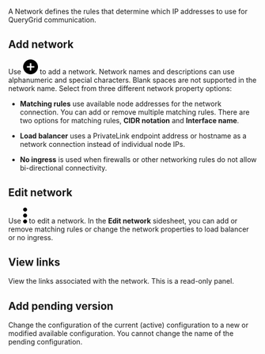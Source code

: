 A Network defines the rules that determine which IP addresses to use for QueryGrid communication.

## Add network


Use ![""](Images/ebt1659745488877.svg) to add a network. Network names and descriptions can use alphanumeric and special characters. Blank spaces are not supported in the network name. Select from three different network property options:

-   **Matching rules** use available node addresses for the network connection. You can add or remove multiple matching rules. There are two options for matching rules, **CIDR notation** and **Interface name**.


-   **Load balancer** uses a PrivateLink endpoint address or hostname as a network connection instead of individual node IPs.


-   **No ingress** is used when firewalls or other networking rules do not allow bi-directional connectivity.


## Edit network


Use ![""](Images/zsz1597101912145.svg) to edit a network. In the **Edit network** sidesheet, you can add or remove matching rules or change the network properties to load balancer or no ingress.

## View links


View the links associated with the network. This is a read-only panel.

## Add pending version


Change the configuration of the current (active) configuration to a new or modified available configuration. You cannot change the name of the pending configuration.

